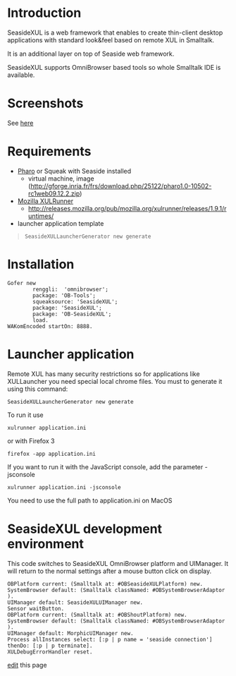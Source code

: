 # Introduction #

SeasideXUL is a web framework that enables to create thin-client desktop applications with standard look&feel based on remote XUL in Smalltalk.

It is an additional layer on top of Seaside web framework.

SeasideXUL supports OmniBrowser based tools so whole Smalltalk IDE is available.

# Screenshots #

See [here](Screenshots.md)

# Requirements #

- [Pharo](http://www.pharo-project.org) or Squeak with Seaside installed
  * virtual machine, image (http://gforge.inria.fr/frs/download.php/25122/pharo1.0-10502-rc1web09.12.2.zip)
- [Mozilla XULRunner](https://developer.mozilla.org/Talk:en/XULRunner)
  * http://releases.mozilla.org/pub/mozilla.org/xulrunner/releases/1.9.1/runtimes/
- launcher application template
> ` SeasideXULLauncherGenerator new generate `

# Installation #

```
Gofer new
        renggli:  'omnibrowser';
        package: 'OB-Tools';
        squeaksource: 'SeasideXUL';
        package: 'SeasideXUL';
        package: 'OB-SeasideXUL';
        load.
WAKomEncoded startOn: 8888.
```

# Launcher application #

Remote XUL has many security restrictions so for applications like XULLauncher you need special local chrome files. You must to generate it using this command:

` SeasideXULLauncherGenerator new generate `

To run it use
```
xulrunner application.ini
```
or with Firefox 3
```
firefox -app application.ini
```

If you want to run it with the JavaScript console, add the parameter -jsconsole
```
xulrunner application.ini -jsconsole
```

You need to use the full path to application.ini on MacOS

# SeasideXUL development environment #

This code switches to SeasideXUL OmniBrowser platform and UIManager. It will return to the  normal settings after a mouse button click on display.

```
OBPlatform current: (Smalltalk at: #OBSeasideXULPlatform) new.
SystemBrowser default: (Smalltalk classNamed: #OBSystemBrowserAdaptor ).
UIManager default: SeasideXULUIManager new. 
Sensor waitButton.
OBPlatform current: (Smalltalk at: #OBShoutPlatform) new.
SystemBrowser default: (Smalltalk classNamed: #OBSystemBrowserAdaptor ). 
UIManager default: MorphicUIManager new.    
Process allInstances select: [:p | p name = 'seaside connection'] thenDo: [:p | p terminate].
XULDebugErrorHandler reset.
```

[edit](http://code.google.com/p/seasidexul/w/edit/SeasideXUL) this page